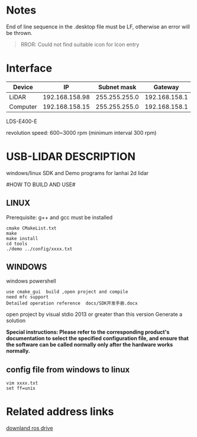 # Notes
End of line sequence in the .desktop file must be LF, otherwise an error will be thrown.
> RROR: Could not find suitable icon for Icon entry


# Interface
| Device | IP | Subnet mask | Gateway |
| --- | --- | --- | --- |
| LiDAR | 192.168.158.98 | 255.255.255.0 | 192.168.158.1 |
| Computer | 192.168.158.15 | 255.255.255.0 | 192.168.158.1 |

LDS-E400-E

revolution speed: 600~3000 rpm (minimum interval 300 rpm)

# USB-LIDAR DESCRIPTION
windows/linux SDK and Demo programs for lanhai 2d lidar

#HOW TO BUILD AND USE#

## LINUX
Prerequisite: g++ and gcc must be installed

	cmake CMakeList.txt
	make
	make install
	cd tools
	./demo ../config/xxxx.txt  

## WINDOWS ##
windows powershell

    use cmake_gui  build ,open project and compile
    need mfc support
	Detailed operation reference  docs/SDK开发手册.docx
open project by  visual stdio 2013  or greater than this version 
Generate a solution

**Special instructions: Please refer to the corresponding product's documentation to select the specified configuration file, and ensure that the software can be called normally only after the hardware works normally.**

## config file from windows to linux ##
	vim xxxx.txt
	set ff=unix

#  Related address links #

[downland ros drive](https://github.com/BlueSeaLidar/sdk2)




